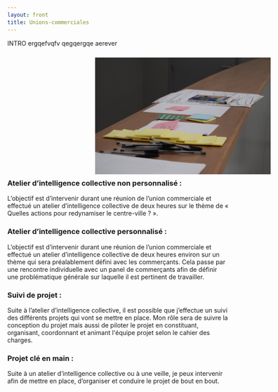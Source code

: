 ```yaml
---
layout: front
title: Unions-commerciales
---
```

INTRO
ergqefvqfv
qegqergqe
aerever

<img class="fit image" style="float:left;max-width:400px;margin-right:200px;margin-left:200px;margin-top:10px;margin-bottom:10px" src="/images/fulls/lotus.jpg" alt="Matériel inlligence collective">

### Atelier d’intelligence collective non personnalisé :
L’objectif est d’intervenir durant une réunion
de l’union commerciale et effectué un atelier d’intelligence collective de deux heures sur le thème de
« Quelles actions pour redynamiser le centre-ville ? ».

### Atelier d’intelligence collective personnalisé :
L’objectif est d’intervenir durant une réunion de l’union commerciale et effectué un atelier d’intelligence collective de deux heures environ sur un thème qui sera préalablement défini avec les commerçants. Cela passe par une rencontre
individuelle avec un panel de commerçants afin de définir une problématique générale sur laquelle il
est pertinent de travailler.

### Suivi de projet :
Suite à l’atelier d’intelligence collective, il est possible que j’effectue un suivi des
différents projets qui vont se mettre en place. Mon rôle sera de suivre la conception du projet mais
aussi de piloter le projet en constituant, organisant, coordonnant et animant l'équipe projet selon le
cahier des charges.

### Projet clé en main :
Suite à un atelier d’intelligence collective ou à une veille, je peux intervenir afin
de mettre en place, d’organiser et conduire le projet de bout en bout.
